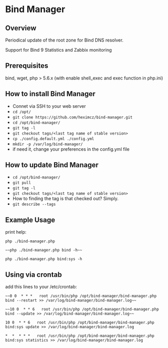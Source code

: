 # Bind Manager


## Overview

Periodical update of the root zone for Bind DNS resolver.

Support for Bind 9 Statistics and Zabbix monitoring

## Prerequisites

bind, wget, php > 5.6.x (with enable shell_exec and exec function in php.ini)

## How to install Bind Manager

 - Connet via SSH to your web server
 - ```cd /opt/```
 - ```git clone https://github.com/heximcz/bind-manager.git```
 - ```cd /opt/bind-manager/```
 - ```git tag -l```
 - ```git checkout tags/<last tag name of stable version>```
 - ```cp ./config.default.yml ./config.yml```
 - ```mkdir -p /var/log/bind-manager/```
 -  if need it, change your preferences in the config.yml file

## How to update Bind Manager

 - ```cd /opt/bind-manager/```
 - ```git pull```
 - ```git tag -l```
 - ```git checkout tags/<last tag name of stable version>```
 - How to finding the tag is that checked out? Simply.
 - ```git describe --tags```

## Example Usage

print help:

```php ./bind-manager.php```

```~~php ./bind-manager.php bind -h~~```

```php ./bind-manager.php bind:sys -h```

## Using via crontab

add this lines to your /etc/crontab:

```~~0 0  * * *   root /usr/bin/php /opt/bind-manager/bind-manager.php bind --restart >> /var/log/bind-manager/bind-manager.log~~```

```~~10 0  * * 6   root /usr/bin/php /opt/bind-manager/bind-manager.php bind --update >> /var/log/bind-manager/bind-manager.log~~```

```10 0  * * 6   root /usr/bin/php /opt/bind-manager/bind-manager.php bind:sys update >> /var/log/bind-manager/bind-manager.log```

```*  *  * * *   root /usr/bin/php /opt/bind-manager/bind-manager.php bind:sys statistics >> /var/log/bind-manager/bind-manager.log```
